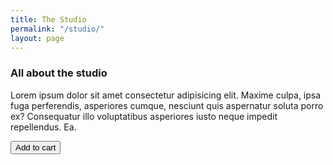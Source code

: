 ```yaml
---
title: The Studio
permalink: "/studio/"
layout: page
---
```


### All about the studio

 Lorem ipsum dolor sit amet consectetur adipisicing elit. Maxime culpa, ipsa fuga perferendis, asperiores cumque, nesciunt quis aspernatur soluta porro ex? Consequatur illo voluptatibus asperiores iusto neque impedit repellendus. Ea.


<button class="snipcart-add-item add-cart"
  data-item-id="SW049"
  data-item-price="10.50"
  data-item-weight="1"
  data-item-image="/uploads/SW49.png"
data-item-url="https://www.speedywunderground.com/shop/singles"
  data-item-name="A certain ratio">
  Add to cart
</button>

